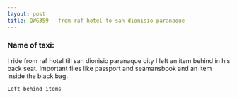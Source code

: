 ```yaml
---
layout: post
title: QWG359 - from raf hotel to san dionisio paranaque
---
```


### Name of taxi: 

I ride from raf hotel till san dionisio paranaque city I left an item behind in his back seat. Important files like passport and seamansbook and an item inside the black bag.

```Left behind items```
